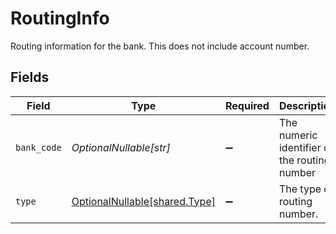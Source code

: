 # RoutingInfo

Routing information for the bank. This does not include account number.


## Fields

| Field                                                        | Type                                                         | Required                                                     | Description                                                  |
| ------------------------------------------------------------ | ------------------------------------------------------------ | ------------------------------------------------------------ | ------------------------------------------------------------ |
| `bank_code`                                                  | *OptionalNullable[str]*                                      | :heavy_minus_sign:                                           | The numeric identifier of the routing number                 |
| `type`                                                       | [OptionalNullable[shared.Type]](../../models/shared/type.md) | :heavy_minus_sign:                                           | The type of routing number.                                  |
